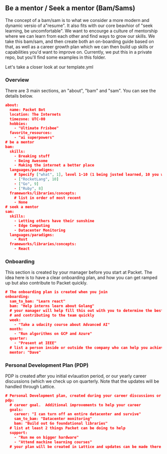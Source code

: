 ## Be a mentor / Seek a mentor (Bam/Sams)

The concept of a bam/sam is to what we consider a more modern and dynamic versio of a"resume".  It also fits with our core beavhior of "seek learning, be uncomfortable".  We want to encourge a culture of mentorship where we can learn from each other and find ways to grow our skills.  We take this bam/sam, and then create both an on-boarding guide based on that, as well as a career growth plan which we can then build up skills or capabilities you'd want to improve on.  Currently, we put this in a private repo, but you'll find some examples in this folder.

Let's take a closer look at our template.yml

### Overview

There are 3 main sections, an "about", "bam" and "sam".  You can see the details below.

```json
about:
  name: Packet Bot
  location: The Internets
  timezone: UTC-00
  hobbies:
    - "Ultimate Frisbee"
  favorite_resources:
    - "ai superpowers"
# be a mentor
bam:
  skills:
    - Breaking stuff
    - Being Awesome
    - Making the internet a better place
  languages/paradigms:
    # Specify ["what", 1], level 1-10 (1 being justed learned, 10 you wrote/contributed to the language)
    - ["RocketLang", 10]
    - ["Go", 9]
    - ["Ruby", 8]
  frameworks/libraries/concepts:
    # list in order of most recent
    - None
# seek a mentor
sam:
  skills:
    - Letting others have their sunshine
    - Edge Computing
    - Datacenter Monitoring
  languages/paradigms:
    - Rust
  frameworks/libraries/concepts:
    - React
```

### Onboarding

This section is created by your manager before you start at Packet.  The idea here is to have a clear onboarding plan, and how you can get ramped up but also contribute to Packet quickly.

```json
# The onboarding plan is created when you join
onboarding:
  sam_to_bam: "Learn react"
  bam: "Help interns learn about Golang"
  # your manager will help fill this out with you to determine the best use of your time to get onboarded quickly
  # and contributing to the team quickly
  week:
    - "Take a udacity course about Advanced AI"
  month:
    - "Run algorithms on GCP and Azure"
  quarter:
    - "Present at IEEE"
  # list a person inside or outside the company who can help you achieve your plan
  mentor: "Dave"

```

### Personal Development Plan (PDP)

PDP is created after you initial evlauation period, or our yearly career discussions (which we check up on quarterly.  Note that the updates will be handled through Lattice.

```json
# Personal Development plan, created during your career discussions or your evaluation period after your start date
pdp:
  # career goal.  Additional improvements to help your career
  goals:
    career: "I can turn off an entire datacenter and survive"
    sam_to_bam: "Datacenter monitoring"
    bam: "Build out Go foundational libraries"
  # list at least 2 things Packet can be doing to help
  support:
    - "Run me on bigger hardware"
    - "Attend machine learning courses"
  # your plan will be created in Lattice and updates can be made there.  It will take an "OKR" type format
  ```
